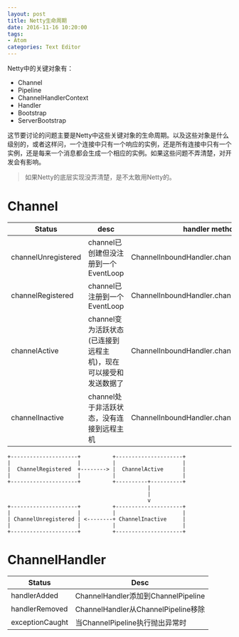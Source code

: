 ```yaml
---
layout: post
title: Netty生命周期
date: 2016-11-16 10:20:00
tags:
- Atom
categories: Text Editor
---
```


Netty中的关键对象有：
* Channel
* Pipeline
* ChannelHandlerContext
* Handler
* Bootstrap
* ServerBootstrap

这节要讨论的问题主要是Netty中这些关键对象的生命周期。以及这些对象是什么级别的，或者这样问，一个连接中只有一个响应的实例，还是所有连接中只有一个实例，还是每来一个消息都会生成一个相应的实例。如果这些问题不弄清楚，对开发会有影响。

> 如果Netty的底层实现没弄清楚，是不太敢用Netty的。


# Channel

|           Status        |                                  desc                              |                       handler method                |
| ----------------------- | ------------------------------------------------------------------ | --------------------------------------------------- |
| channelUnregistered     | channel已创建但没注册到一个EventLoop                                 | ChannelInboundHandler.channelUnregistered()         | 
| channelRegistered       | channel已注册到一个EventLoop                                        | ChannelInboundHandler.channelRegistered()           |
| channelActive           | channel变为活跃状态(已连接到远程主机)，现在可以接受和发送数据了         | ChannelInboundHandler.channelActive()               |
| channelInactive         | channel处于非活跃状态，没有连接到远程主机                             | ChannelInboundHandler.channelInactive()             |    


```text
+---------------------+          +---------------------+
|                     |          |                     |
|  ChannelRegistered  +--------> |  ChannelActive      |
|                     |          |                     |
+---------------------+          +----------+----------+
                                            |
                                            |
                                            v
+---------------------+          +---------------------+
|                     |          |                     |
| ChannelUnregistered | <--------+ ChannelInactive     |
|                     |          |                     |
+---------------------+          +---------------------+

```

# ChannelHandler

|         Status      |                    Desc                |
| ------------------- | -------------------------------------- |
| handlerAdded        | ChannelHandler添加到ChannelPipeline     |
| handlerRemoved      | ChannelHandler从ChannelPipeline移除     |
| exceptionCaught     | 当ChannelPipeline执行抛出异常时          |




